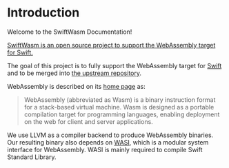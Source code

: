 # Introduction

Welcome to the SwiftWasm Documentation!

[SwiftWasm is an open source project to support the WebAssembly target for Swift.](https://github.com/swiftwasm)

The goal of this project is to fully support the WebAssembly target for [Swift](https://swift.org) and to be merged into [the upstream repository](https://github.com/apple/swift).

WebAssembly is described on its [home page](https://webassembly.org/) as:

> WebAssembly (abbreviated as Wasm) is a binary instruction format for a stack-based virtual machine. Wasm is designed as a portable compilation target for programming languages, enabling deployment on the web for client and server applications.


We use LLVM as a compiler backend to produce WebAssembly binaries. Our resulting binary also depends on [WASI](https://wasi.dev), which is a modular system interface for WebAssembly. WASI is mainly required to compile Swift Standard Library.
